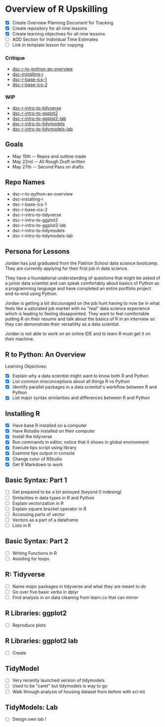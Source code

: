 # Overview of R Upskilling 

* [X] Create Overview Planning Document for Tracking 
* [X] Create repository for all nine lessons 
* [X] Create learning objectives for all nine lessons
* [ ] ADD Section for Individual Time Estimates 
* [ ] Link in template lesson for copying 

### Critique 

* [dsc-r-to-python-an-overview](https://github.com/learn-co-curriculum/dsc-r-to-python-an-overview)
* [dsc-installing-r](https://github.com/learn-co-curriculum/dsc-installing-r)
* [dsc-r-base-ics-1](https://github.com/learn-co-curriculum/dsc-r-base-ics-1)
* [dsc-r-base-ics-2](https://github.com/learn-co-curriculum/dsc-r-base-ics-2)

### WIP 

* [dsc-r-intro-to-tidyverse](https://github.com/learn-co-curriculum/dsc-r-intro-to-tidyverse)
* [dsc-r-intro-to-ggplot2](https://github.com/learn-co-curriculum/dsc-r-intro-to-ggplot2)
* [dsc-r-intro-to-ggplot2-lab](https://github.com/learn-co-curriculum/dsc-r-intro-to-ggplot2-lab)
* [dsc-r-intro-to-tidymodels](https://github.com/learn-co-curriculum/dsc-r-intro-to-tidymodels)
* [dsc-r-intro-to-tidymodels-lab](https://github.com/learn-co-curriculum/dsc-r-intro-to-tidymodels-lab)

## Goals 

* May 15th -- Repos and outline made
* May 22nd -- All Rough Draft written 
* May 27th -- Second Pass on drafts  

## Repo Names

* dsc-r-to-python-an-overview
* dsc-installing-r
* dsc-r-base-ics-1
* dsc-r-base-ics-2
* dsc-r-intro-to-tidyverse
* dsc-r-intro-to-ggplot2
* dsc-r-intro-to-ggplot2-lab
* dsc-r-intro-to-tidymodels
* dsc-r-intro-to-tidymodels-lab 

## Persona for Lessons

Jordan has just graduated from the Flatiron School data science bootcamp.
They are currently applying for their first job in data science.

They have a foundational understanding of questions that might be asked of a junior data scientist and can speak comfortably about basics of Python as a programming language and have completed an entire portfolio project end-to-end using Python. 

Jordan is getting a bit discouraged on the job hunt having to now be in what feels like a saturated job market with no "real" data science experience which is leading to feeling disappointed. 
They want to feel comfortable putting R on their resume and talk about the basics of R in an interview so they can demonstrate their versatility as a data scientist. 

Jordan is not able to work on an online IDE and to learn R must get it on their machine.


## R to Python: An Overview

Learning Objectives:

* [X] Explain why a data scientist might want to know both R and Python 
* [X] List common misconceptions about all things R vs Python
* [X] Identify parallel packages in a data scientist's workflow between R and Python
* [X] List major syntax similarities and differences between R and Python  

## Installing R 

* [X] Have base R installed on a computer
* [X] Have Rstudio installed on their computer
* [X] Install the tidyverse 
* [X] Run commands in editor, notice that it shows in global environment 
* [X] Execute tips script using library 
* [X] Examine tips output in console 
* [X] Change color of RStudio 
* [X] Get R Markdown to work 

## Basic Syntax: Part 1 

* [ ] Get prepared to be a bit annoyed (beyond 0 indexing) 
* [ ] Simlarities in data types in R and Python
* [ ] Explain vectorization in R 
* [ ] Explain square bracket operator in R 
* [ ] Accessing parts of vector
* [ ] Vectors as a part of a dataframe 
* [ ] Lists in R 

## Basic Syntax: Part 2

* [ ] Writing Functions in R 
* [ ] Avoiding for loops 

## R: Tidyverse 

* [ ] Name major packages in tidyverse and what they are meant to do 
* [ ] Go over five basic verbs in dplyr 
* [ ] Find analysis in on data cleaning from learn.co that can mirror 

## R Libraries: ggplot2

* [ ] Reproduce plots 

## R Libraries: ggplot2 lab

* [ ] Create


## TidyModel 

* [ ] Very recently launched version of tidymodels 
* [ ] Used to be "caret" but tidymodels is way to go
* [ ] Walk through analysis of housing dataset from before with sci-kit 

## TidyModels: Lab 

* [ ] Design own lab !







